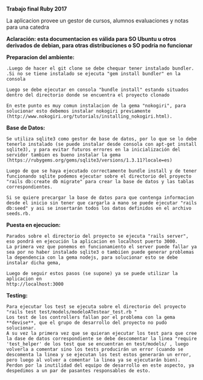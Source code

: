 **Trabajo final Ruby 2017**

La aplicacion provee un gestor de cursos, alumnos evaluaciones y notas para una catedra

**Aclaración: esta documentacion es válida para SO Ubuntu u otros derivados de debian, para otras distribuciones o SO podría no funcionar**

**Preparacion del ambiente:**

	.Luego de hacer el git clone se debe chequar tener instalado bundler.
	.Si no se tiene instalado se ejecuta "gem install bundler" en la consola
	
	Luego se debe ejecutar en consola "bundle install" estando situados dentro del directorio donde se encuentra el proyecto clonado

	En este punto es muy comun instalacion de la gema "nokogiri", para solucionar esto debemos instalar nokogiri previamente (http://www.nokogiri.org/tutorials/installing_nokogiri.html).

**Base de Datos:**

	Se utiliza sqlite3 como gestor de base de datos, por lo que se lo debe tenerlo instalado (se puede instalar desde consola con apt-get install sqlite3), y para evitar futuros errores en la inicialización del servidor tambien es bueno instalar la gema (https://rubygems.org/gems/sqlite3/versions/1.3.11?locale=es)

	Luego de que se haya ejecutado correctamente bundle install y de tener funcionando sqlite podemos ejecutar sobre el directorio del proyecto "rails db:create db migrate" para crear la base de datos y las tablas correspondientes.

	Si se quiere precargar la base de datos para que contenga informacion desde el inicio sin tener que cargarla a mano se puede ejecutar "rails db:seed" y asi se insertarán todos los datos definidos en el archivo seeds.rb.

**Puesta en ejecucion:**

	Parados sobre el directorio del proyecto se ejecuta "rails server", eso pondrá en ejecución la aplicacion en localhost puerto 3000.
	La primera vez que ponemos en funcionamiento el server puede fallar ya sea por no haber instalado sqlite3 o tambiíen puede generar problemas la dependencia con la gema nodejs, para solucionar esto se debe instalar dicha gema,

	Luego de seguir estos pasos (se supone) ya se puede utilizar la aplicacion en 
	http://localhost:3000

**Testing:**
	
	Para ejecutar los test se ejecuta sobre el directorio del proyecto "rails test test/models/modeloATestear_test.rb "
	Los test de los controllers fallan por el problema con la gema **devise**, que el grupo de desarrollo del proyecto no pudo solucionar.
	A su vez la primera vez que se quieran ejecutar los test para que cree la dase de datos correspondiente se debe descomentar la linea "require 'test_helper' de los test que se encuentran en test/models/ , luego volverla a comentar sino los tests producirán un error (cuando se descomenta la linea y se ejecutan los test estos generarán un error, pero luego al volver a comentar la linea ya se ejecutarán bien).
	Perdon por la inutilidad del equipo de desarrollo en este aspecto, ya despedimos a un par de pasantes responsables de esto.



